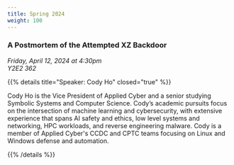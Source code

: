 ```yaml
---
title: Spring 2024
weight: 100
---
```


### A Postmortem of the Attempted XZ Backdoor

*Friday, April 12, 2024 at 4:30pm* \
*Y2E2 362*

{{% details title="Speaker: Cody Ho" closed="true" %}}

Cody Ho is the Vice President of Applied Cyber and a senior studying Symbolic Systems and Computer Science. Cody’s academic pursuits focus on the intersection of machine learning and cybersecurity, with extensive experience that spans AI safety and ethics, low level systems and networking, HPC workloads, and reverse engineering malware. Cody is a member of Applied Cyber's CCDC and CPTC teams focusing on Linux and Windows defense and automation.

{{% /details %}}
